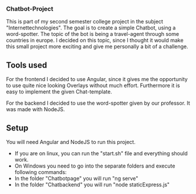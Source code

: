 ### Chatbot-Project

This is part of my second semester college project in the subject "Internettechnologies". The goal is to create a simple Chatbot, using a word-spotter.
The topic of the bot is being a travel-agent through some countries in europe. I decided on this topic, since I thought it would make this small project more exciting and give me personally a bit of a challenge.

## Tools used

For the frontend I decided to use Angular, since it gives me the opportunity to use quite nice looking Overlays without much effort. Furthermore it is easy to implement the given Chat-template.

For the backend I decided to use the word-spotter given by our professor. It was made with NodeJS.

## Setup

You will need Angular and NodeJS to run this project.

- If you are on linux, you can run the "start.sh" file and everything should work.
- On Windows you need to go into the separate folders and execute following commands:
- 	In the folder "Chatbotpage" you will run "ng serve"
- 	In the folder "Chatbackend" you will run "node staticExpress.js"
